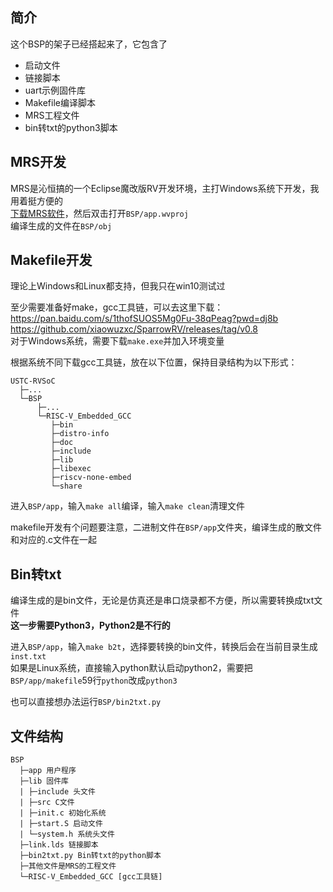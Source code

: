 ## 简介
这个BSP的架子已经搭起来了，它包含了  
- 启动文件
- 链接脚本
- uart示例固件库
- Makefile编译脚本
- MRS工程文件
- bin转txt的python3脚本


## MRS开发
MRS是沁恒搞的一个Eclipse魔改版RV开发环境，主打Windows系统下开发，我用着挺方便的  
[下载MRS软件](http://www.mounriver.com/)，然后双击打开`BSP/app.wvproj`  
编译生成的文件在`BSP/obj`  


## Makefile开发
理论上Windows和Linux都支持，但我只在win10测试过  

至少需要准备好make，gcc工具链，可以去这里下载：  
https://pan.baidu.com/s/1thofSUOS5Mg0Fu-38qPeag?pwd=dj8b  
https://github.com/xiaowuzxc/SparrowRV/releases/tag/v0.8  
对于Windows系统，需要下载`make.exe`并加入环境变量  

根据系统不同下载gcc工具链，放在以下位置，保持目录结构为以下形式： 
```
USTC-RVSoC
  ├─...
  └─BSP
      ├─...
      └─RISC-V_Embedded_GCC
         ├─bin
         ├─distro-info
         ├─doc
         ├─include
         ├─lib
         ├─libexec
         ├─riscv-none-embed
         └─share
``` 

进入`BSP/app`，输入`make all`编译，输入`make clean`清理文件  

makefile开发有个问题要注意，二进制文件在`BSP/app`文件夹，编译生成的散文件和对应的.c文件在一起  


## Bin转txt
编译生成的是bin文件，无论是仿真还是串口烧录都不方便，所以需要转换成txt文件  
**这一步需要Python3，Python2是不行的**  

进入`BSP/app`，输入`make b2t`，选择要转换的bin文件，转换后会在当前目录生成`inst.txt`  
如果是Linux系统，直接输入python默认启动python2，需要把`BSP/app/makefile`59行`python`改成`python3`  

也可以直接想办法运行`BSP/bin2txt.py`   

## 文件结构
```
BSP
  ├─app 用户程序
  ├─lib 固件库
  | ├─include 头文件
  | ├─src C文件
  | ├─init.c 初始化系统
  | ├─start.S 启动文件
  | └─system.h 系统头文件
  ├─link.lds 链接脚本
  ├─bin2txt.py Bin转txt的python脚本
  ├─其他文件是MRS的工程文件
  └─RISC-V_Embedded_GCC [gcc工具链]
``` 
